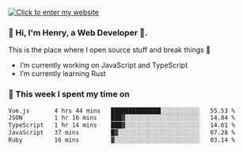 [![Click to enter my website](https://github.com/zh30/zh30/assets/7930156/bb82b0df-3fb8-4136-8522-734cd2b27f6a)](https://blog.zhanghe.dev) 

### 👋 Hi, I'm Henry, a Web Developer 🚀.

This is the place where I open source stuff and break things :rofl:

- I’m currently working on JavaScript and TypeScript
- I’m currently learning Rust

### 💪 This week I spent my time on

<!--START_SECTION:waka-->

```txt
Vue.js       4 hrs 44 mins   ██████████████░░░░░░░░░░░   55.53 %
JSON         1 hr 16 mins    ███▓░░░░░░░░░░░░░░░░░░░░░   14.84 %
TypeScript   1 hr 14 mins    ███▓░░░░░░░░░░░░░░░░░░░░░   14.61 %
JavaScript   37 mins         █▓░░░░░░░░░░░░░░░░░░░░░░░   07.28 %
Ruby         16 mins         ▓░░░░░░░░░░░░░░░░░░░░░░░░   03.14 %
```

<!--END_SECTION:waka-->
